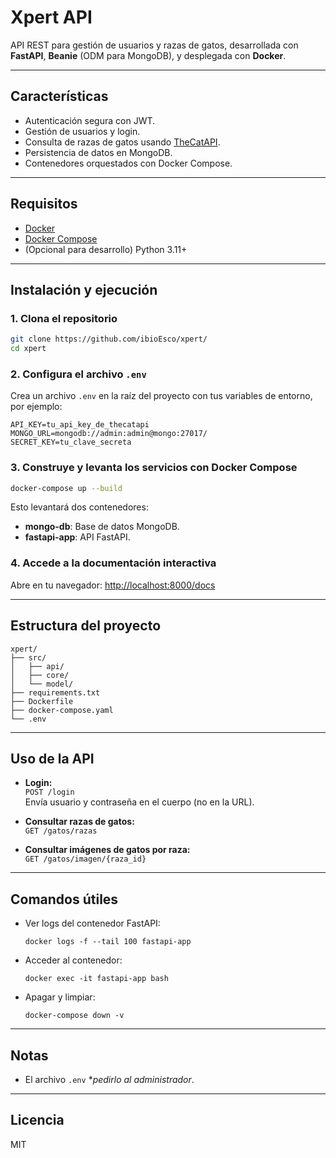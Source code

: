 # Xpert API

API REST para gestión de usuarios y razas de gatos, desarrollada con **FastAPI**, **Beanie** (ODM para MongoDB), y desplegada con **Docker**.

---

## Características

- Autenticación segura con JWT.
- Gestión de usuarios y login.
- Consulta de razas de gatos usando [TheCatAPI](https://thecatapi.com/).
- Persistencia de datos en MongoDB.
- Contenedores orquestados con Docker Compose.

---

## Requisitos

- [Docker](https://docs.docker.com/get-docker/)
- [Docker Compose](https://docs.docker.com/compose/install/)
- (Opcional para desarrollo) Python 3.11+

---

## Instalación y ejecución

### 1. Clona el repositorio

```bash
git clone https://github.com/ibioEsco/xpert/
cd xpert
```

### 2. Configura el archivo `.env`

Crea un archivo `.env` en la raíz del proyecto con tus variables de entorno, por ejemplo:

```
API_KEY=tu_api_key_de_thecatapi
MONGO_URL=mongodb://admin:admin@mongo:27017/
SECRET_KEY=tu_clave_secreta
```

### 3. Construye y levanta los servicios con Docker Compose

```bash
docker-compose up --build
```

Esto levantará dos contenedores:
- **mongo-db**: Base de datos MongoDB.
- **fastapi-app**: API FastAPI.

### 4. Accede a la documentación interactiva

Abre en tu navegador: [http://localhost:8000/docs](http://localhost:8000/docs)

---

## Estructura del proyecto

```
xpert/
├── src/
│   ├── api/
│   ├── core/
│   └── model/
├── requirements.txt
├── Dockerfile
├── docker-compose.yaml
└── .env
```

---

## Uso de la API

- **Login:**  
  `POST /login`  
  Envía usuario y contraseña en el cuerpo (no en la URL).

- **Consultar razas de gatos:**  
  `GET /gatos/razas`

- **Consultar imágenes de gatos por raza:**  
  `GET /gatos/imagen/{raza_id}`

---

## Comandos útiles

- Ver logs del contenedor FastAPI:
  ```
  docker logs -f --tail 100 fastapi-app
  ```
- Acceder al contenedor:
  ```
  docker exec -it fastapi-app bash
  ```
- Apagar y limpiar:
  ```
  docker-compose down -v
  ```

---

## Notas

- El archivo `.env` **pedirlo al administrador*.


---

## Licencia

MIT
